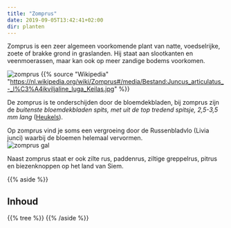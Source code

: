 ```yaml
---
title: "Zomprus"
date: 2019-09-05T13:42:41+02:00
dir: planten
---
```


Zomprus is een zeer algemeen voorkomende plant  van natte, voedselrijke, zoete of brakke grond in graslanden. 
Hij staat aan slootkanten en veenmoerassen, maar kan ook op meer zandige bodems voorkomen.
 
![zomprus](/images/zomprus.jpg)
{{% source "Wikipedia" "https://nl.wikipedia.org/wiki/Zomprus#/media/Bestand:Juncus_articulatus_-_l%C3%A4ikviljaline_luga_Keilas.jpg" %}}  

De zomprus is te onderschijden door de bloemdekbladen, 
bij zomprus zijn de *buitenste bloemdekbladen spits, met uit de top tredend spitsje, 2,5-3,5 mm lang* 
([Heukels](http://www.soortenbank.nl/soorten.php?soortengroep=flora_nl_v2&id=467&menuentry=soorten)).

Op zomprus vind je soms een vergroeing door de Russenbladvlo (Livia junci) waarbij de bloemen helemaal vervormen.  
![zomprus gal](/images/zomprus-gal.jpg)

Naast zomprus staat er ook zilte rus, paddenrus, ziltige greppelrus, pitrus en biezenknoppen op het land van Siem.

{{% aside %}}
## Inhoud 
{{% tree %}}
{{% /aside %}}